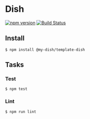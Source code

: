 # Dish

[![npm version](https://badge.fury.io/js/%40my-dish%2Ftemplate-dish.svg)](https://badge.fury.io/js/%40my-dish%2Ftemplate-dish)
[![Build Status](https://travis-ci.org/my-dish/template-dish.svg?branch=master)](https://travis-ci.org/my-dish/template-dish)

## Install
```
$ npm install @my-dish/template-dish
```

## Tasks
### Test
```
$ npm test
```

### Lint
```
$ npm run lint
```
